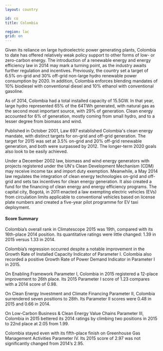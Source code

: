 ```yaml
---
layout: country

id: co
title: Colombia

region: lac
grid: on
---
```

Given its reliance on large hydroelectric power generating plants, Colombia to date has offered relatively weak policy support to other forms of low- or zero-carbon energy. The introduction of a renewable energy and energy efficiency law in 2014 may mark a turning point, as the industry awaits further regulation and incentives. 
Previously, the country set a target of 6.5% on-grid and 30% off-grid non-large hydro renewable power consumption by 2020. In addition, Colombia enforces blending mandates of 10% biodiesel with conventional diesel and 10% ethanol with conventional gasoline.

As of 2014, Colombia had a total installed capacity of 15.5GW. In that year, large hydro represented 65% of the 64TWh generated, with natural gas as the second most important source, with 29% of generation. Clean energy accounted for 6% of generation, mostly coming from small hydro, and to a lesser degree from biomass and wind.

Published in October 2001, Law 697 established Colombia's clean energy mandate, with distinct targets for on-grid and off-grid generation. The target for 2015 was set at 3.5% on-grid and 20% off-grid renewable generation, and both were surpassed by 2012. The longer-term 2020 goals also look to be easily achieved. 

Under a December 2002 law, biomass and wind energy generators with projects registered under the UN's Clean Development Mechanism (CDM) may receive income tax and import duty exemption. Meanwhile, a May 2014 law regulates the integration of clean energy technologies on-grid and off-grid and sets tax incentives for clean energy generation. It also created a fund for the financing of clean energy and energy efficiency programs.
The capital city, Bogotá, in 2011 enacted a law exempting electric vehicles (EVs) from circulation limits applicable to conventional vehicles based on license plate numbers and created a five-year pilot programme for EV taxi deployment.

#### Score Summary

Colombia’s overall rank in Climatescope 2015 was 19th, compared with its 16th-place 2014 position. Its quantitative ratings were little changed: 1.39 in 2015 versus 1.33 in 2014. 

Colombia’s regression occurred despite a notable improvement in the Growth Rate of Installed Capacity Indicator of Parameter I. Colombia also recorded a positive Growth Rate of Power Demand Indicator in Parameter I in 2015. 

On Enabling Framework Parameter I, Colombia in 2015 registered a 12-place improvement to 26th place. Its 2015 Parameter I score of 1.23 compares with a 2014 score of 0.98. 

On Clean Energy Investment and Climate Financing Parameter II, Colombia surrendered seven positions to 28th. Its Parameter II scores were 0.48 in 2015 and 0.66 in 2014. 

On Low-Carbon Business & Clean Energy Value Chains Parameter III, Colombia in 2015 bettered its 2014 ratings by climbing two positions in 2015 to 22nd place at 2.05 from 1.99. 

Colombia stayed even with its fifth-place finish on Greenhouse Gas Management Activities Parameter IV. Its 2015 score of 2.97 was not significantly changed from 2014’s 2.95.

